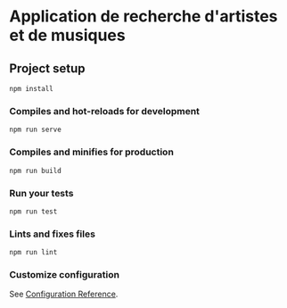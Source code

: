 # Application de recherche d'artistes et de musiques

## Project setup
```
npm install
```

### Compiles and hot-reloads for development
```
npm run serve
```

### Compiles and minifies for production
```
npm run build
```

### Run your tests
```
npm run test
```

### Lints and fixes files
```
npm run lint
```

### Customize configuration
See [Configuration Reference](https://cli.vuejs.org/config/).
<!--stackedit_data:
eyJoaXN0b3J5IjpbLTE4MDk2MDQwMzhdfQ==
-->